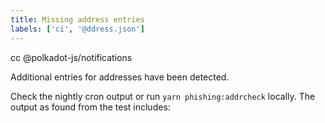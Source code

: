 ```yaml
---
title: Missing address entries
labels: ['ci', '@ddress.json']
---
```


cc @polkadot-js/notifications

Additional entries for addresses have been detected.

Check the nightly cron output or run `yarn phishing:addrcheck` locally. The output as found from the test includes:
